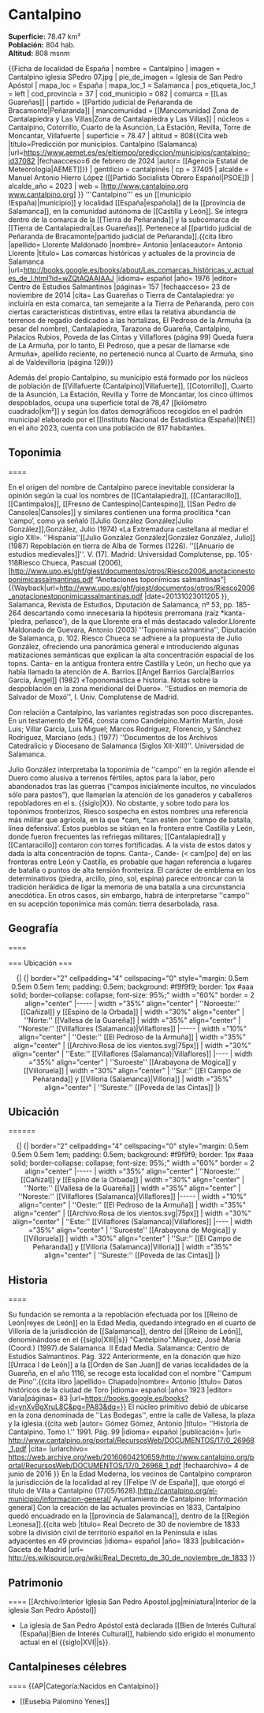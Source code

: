# Cantalpino

**Superficie:** 78.47 km²  
**Población:** 804 hab.  
**Altitud:** 808 msnm  

{{Ficha de localidad de España
| nombre = Cantalpino
| imagen = Cantalpino iglesia SPedro 07.jpg
| pie_de_imagen = Iglesia de San Pedro Apóstol
| mapa_loc = España
| mapa_loc_1 = Salamanca
| pos_etiqueta_loc_1 = left
| cod_provincia = 37
| cod_municipio = 082
| comarca = [[Las Guareñas]]
| partido = [[Partido judicial de Peñaranda de Bracamonte|Peñaranda]]
| mancomunidad = [[Mancomunidad Zona de Cantalapiedra y Las Villas|Zona de Cantalapiedra y Las Villas]]
| núcleos = Cantalpino, Cotorrillo, Cuarto de la Asunción, La Estación, Revilla, Torre de Moncantar, Villafuerte
| superficie = 78.47
| altitud = 808<ref>{{Cita web |título=Predicción por municipios. Cantalpino (Salamanca) |url=https://www.aemet.es/es/eltiempo/prediccion/municipios/cantalpino-id37082 |fechaacceso=6 de febrero de 2024 |autor= [[Agencia Estatal de Meteorología|AEMET]]}}</ref>
| gentilicio = cantalpinés
| cp = 37405
| alcalde = Manuel Antonio Hierro López ([[Partido Socialista Obrero Español|PSOE]])
| alcalde_año = 2023
| web = [http://www.cantalpino.org www.cantalpino.org]
}}
'''Cantalpino''' es un [[municipio (España)|municipio]] y localidad [[España|española]] de la [[provincia de Salamanca]], en la comunidad autónoma de [[Castilla y León]]. Se integra dentro de la comarca de la [[Tierra de Peñaranda]] y la subcomarca de [[Tierra de Cantalapiedra|Las Guareñas]]. Pertenece al [[partido judicial de Peñaranda de Bracamonte|partido judicial de Peñaranda]].<ref name=ref_duplicada_1>{{cita libro |apellido= Llorente Maldonado |nombre= Antonio |enlaceautor= Antonio Llorente |título= Las comarcas históricas y actuales de la provincia de Salamanca |url=http://books.google.es/books/about/Las_comarcas_históricas_y_actuales_de_l.html?id=wZQtAQAAIAAJ |idioma= español |año= 1976 |editor= Centro de Estudios Salmantinos |páginas= 157 |fechaacceso= 23 de noviembre de 2014 |cita= Las Guareñas o Tierra de Cantalapiedra: yo incluiría en esta comarca, tan semejante a la Tierra de Peñaranda, pero con ciertas características distintivas, entre ellas la relativa abundancia de terrenos de regadío dedicados a las hortalizas, El Pedroso de la Armuña (a pesar del nombre), Cantalapiedra, Tarazona de Guareña, Cantalpino, Palacios Rubios, Poveda de las Cintas y Villaflores (página 99) Queda fuera de La Armuña, por lo tanto, El Pedroso, que a pesar de llamarse «de Armuña», apellido reciente, no perteneció nunca al Cuarto de Armuña, sino al de Valdevilloria (página 129)}}</ref>

Además del propio Cantalpino, su municipio está formado por los núcleos de población de [[Villafuerte (Cantalpino)|Villafuerte]], [[Cotorrillo]], Cuarto de la Asunción, La Estación, Revilla y Torre de Moncantar, los cinco últimos despoblados, ocupa una superficie total de 78,47&nbsp;[[kilómetro cuadrado|km²]] y según los datos demográficos recogidos en el padrón municipal elaborado por el [[Instituto Nacional de Estadística (España)|INE]] en el año 2023, cuenta con una población de 817 habitantes.

## Toponimia

====

En el origen del nombre de Cantalpino parece inevitable considerar la opinión según la cual los nombres de [[Cantalapiedra]], [[Cantaracillo]], [[Cantimpalos]], [[Fresno de Cantespino|Cantespino]], [[San Pedro de Cansoles|Cansoles]] y similares contienen una forma proclítica *can ‘campo’, como ya señaló [[Julio González González|Julio González]],<ref name=JG>González, Julio (1974) «La Extremadura castellana al mediar el siglo XIII». ''Hispania''</ref><ref name=JG2>[[Julio González González|González González, Julio]] (1987) Repoblación en tierra de Alba de Tormes (1226). ''[[Anuario de estudios medievales]]''. V. (17). Madrid: Universidad Complutense, pp. 105-118</ref><ref name=AnotTop>Riesco Chueca, Pascual (2006), [http://www.upo.es/ghf/giest/documentos/otros/Riesco2006_anotacionestoponimicassalmantinas.pdf “Anotaciones toponímicas salmantinas”] {{Wayback|url=http://www.upo.es/ghf/giest/documentos/otros/Riesco2006_anotacionestoponimicassalmantinas.pdf |date=20131023011205 }}, Salamanca, Revista de Estudios, Diputación de Salamanca, nº 53, pp. 185-264</ref> descartando como innecesaria la hipótesis prerromana (raíz *kanta- 'piedra, peñasco'), de la que Llorente era el más destacado valedor.<ref>Llorente Maldonado de Guevara, Antonio (2003) ''Toponimia salmantina'', Diputación de Salamanca, p. 102.</ref> Riesco Chueca se adhiere a la propuesta de Julio González, ofreciendo una panorámica general e introduciendo algunas matizaciones semánticas que explican la alta concentración espacial de los topns. Canta- en la antigua frontera entre Castilla y León, un hecho que ya había llamado la atención de A. Barrios.<ref>[[Ángel Barrios García|Barrios García, Ángel]] (1982) «Toponomástica e historia. Notas sobre la despoblación en la zona meridional del Duero». ''Estudios en memoria de Salvador de Moxó'', I. Univ. Complutense de Madrid.</ref>

Con relación a Cantalpino, las variantes registradas son poco discrepantes. En un testamento de 1264, consta como Candelpino.<ref>Martín Martín, José Luis; Villar García, Luis Miguel; Marcos Rodríguez, Florencio, y Sánchez Rodríguez, Marciano (eds.) (1977) ''Documentos de los Archivos Catedralicio y Diocesano de Salamanca (Siglos XII-XIII)''. Universidad de Salamanca.</ref>

Julio González<ref name=JG/><ref name=JG2/> interpretaba la toponimia de ''campo'' en la región allende el Duero como alusiva a terrenos fértiles, aptos para la labor, pero abandonados tras las guerras (“campos inicialmente incultos, no vinculados sólo para pastos”), que llamarían la atención de los ganaderos y caballeros repobladores en el s. {{siglo|X}}. No obstante, y sobre todo para los topónimos fronterizos, Riesco<ref name=AnotTop/> sospecha en estos nombres una referencia más militar que agrícola, en la que *cam, *can estén por ‘campo de batalla, línea defensiva’. Estos pueblos se sitúan en la frontera entre Castilla y León, donde fueron frecuentes las refriegas militares; [[Cantalapiedra]] y [[Cantaracillo]] contaron con torres fortificadas. A la vista de estos datos y dada la alta concentración de topns. Canta-, Cande- (< cam[po] de) en las fronteras entre León y Castilla, es probable que hagan referencia a lugares de batalla o puntos de alta tensión fronteriza. El carácter de emblema en los determinativos (piedra, arcillo, pino, sol, espina) parece entroncar con la tradición heráldica de ligar la memoria de una batalla a una circunstancia anecdótica. En otros casos, sin embargo, habrá de interpretarse ''campo'' en su acepción toponímica más común: tierra desarbolada, rasa.

## Geografía

====

=== Ubicación ===

<center>
{| {| border="2" cellpadding="4" cellspacing="0"  style="margin: 0.5em 0.5em 0.5em 1em; padding: 0.5em; background: #f9f9f9; border: 1px #aaa solid; border-collapse: collapse; font-size: 95%;" <noinclude> width ="60%" border = 2 align="center"
|-----
| width ="35%" align="center" | ''Noroeste:''  [[Cañizal]] y [[Espino de la Orbada]]
| width ="30%" align="center" | ''Norte:'' [[Vallesa de la Guareña]]
| width ="35%" align="center" | ''Noreste:'' [[Villaflores (Salamanca)|Villaflores]]
|-----
| width ="10%" align="center" | ''Oeste:'' [[El Pedroso de la Armuña]]
| width ="35%" align="center" | [[Archivo:Rosa de los vientos.svg|75px]] 
| width ="30%" align="center" | ''Este:'' [[Villaflores (Salamanca)|Villaflores]]
|----
| width ="35%" align="center" | ''Suroeste'' [[Arabayona de Mógica]] y [[Villoruela]]
| width ="30%" align="center" | ''Sur:'' [[El Campo de Peñaranda]] y [[Villoria (Salamanca)|Villoria]] 
| width ="35%" align="center" | ''Sureste:'' [[Poveda de las Cintas]]
|}</center>

## Ubicación

======

<center>
{| {| border="2" cellpadding="4" cellspacing="0"  style="margin: 0.5em 0.5em 0.5em 1em; padding: 0.5em; background: #f9f9f9; border: 1px #aaa solid; border-collapse: collapse; font-size: 95%;" <noinclude> width ="60%" border = 2 align="center"
|-----
| width ="35%" align="center" | ''Noroeste:''  [[Cañizal]] y [[Espino de la Orbada]]
| width ="30%" align="center" | ''Norte:'' [[Vallesa de la Guareña]]
| width ="35%" align="center" | ''Noreste:'' [[Villaflores (Salamanca)|Villaflores]]
|-----
| width ="10%" align="center" | ''Oeste:'' [[El Pedroso de la Armuña]]
| width ="35%" align="center" | [[Archivo:Rosa de los vientos.svg|75px]] 
| width ="30%" align="center" | ''Este:'' [[Villaflores (Salamanca)|Villaflores]]
|----
| width ="35%" align="center" | ''Suroeste'' [[Arabayona de Mógica]] y [[Villoruela]]
| width ="30%" align="center" | ''Sur:'' [[El Campo de Peñaranda]] y [[Villoria (Salamanca)|Villoria]] 
| width ="35%" align="center" | ''Sureste:'' [[Poveda de las Cintas]]
|}</center>

## Historia

====

Su fundación se remonta a la repoblación efectuada por los [[Reino de León|reyes de León]] en la Edad Media, quedando integrado en el cuarto de Villoria de la jurisdicción de [[Salamanca]], dentro del [[Reino de León]], denominándose en el {{siglo|XIII||s}} "Cantelpino".<ref>Mínguez, José María (Coord.) (1997).de Salamanca. II Edad Media. Salamanca: Centro de Estudios Salmantinos. Pág. 322</ref> Anteriormente, en la donación que hizo [[Urraca I de León]] a la [[Orden de San Juan]] de varias localidades de la Guareña, en el año 1116, se recoge esta localidad con el nombre ''Campum de Pino''.<ref>{{cita libro |apellido= Chapado|nombre= Antonio |título= Datos históricos de la ciudad de Toro |idioma= español |año= 1923 |editor= Varia|páginas= 83 |url=https://books.google.es/books?id=ynXvBgXruL8C&pg=PA83&dq=}}</ref> El núcleo primitivo debió de ubicarse en la zona denominada de ''Las Bodegas'', entre la calle de Vallesa, la plaza y la iglesia.<ref>{{cita web |autor= Gómez Gómez, Antonio |título= ''Historia de Cantalpino. Tomo I.'' 1991. Pág. 99 |idioma= español |publicación=  |url= http://www.cantalpino.org/portal/RecursosWeb/DOCUMENTOS/17/0_26968_1.pdf |cita=  |urlarchivo= https://web.archive.org/web/20160604210659/http://www.cantalpino.org/portal/RecursosWeb/DOCUMENTOS/17/0_26968_1.pdf |fechaarchivo= 4 de junio de 2016 }}</ref> En la Edad Moderna, los vecinos de Cantalpino compraron la jurisdicción de la localidad al rey [[Felipe IV de España]], que otorgó el título de Villa a Cantalpino (17/05/1628).<ref>[http://cantalpino.org/el-municipio/informacion-general/ Ayuntamiento de Cantalpino: Información general]</ref> Con la creación de las actuales provincias en 1833, Cantalpino quedó encuadrado en la [[provincia de Salamanca]], dentro de la [[Región Leonesa]].<ref>{{cita web |título= Real Decreto de 30 de noviembre de 1833 sobre la división civil de territorio español en la Península e islas adyacentes en 49 provincias |idioma= español |año= 1833 |publicación= Gaceta de Madrid |url= http://es.wikisource.org/wiki/Real_Decreto_de_30_de_noviembre_de_1833 }}</ref>

## Patrimonio

====
[[Archivo:Interior Iglesia San Pedro Apostol.jpg|miniatura|Interior de la iglesia San Pedro Apóstol]]
* La iglesia de San Pedro Apóstol está declarada [[Bien de Interés Cultural (España)|Bien de Interés Cultural]], habiendo sido erigido el monumento actual en el {{siglo|XVI||s}}.

## Cantalpineses célebres

====
{{AP|Categoría:Nacidos en Cantalpino}}
* [[Eusebia Palomino Yenes]]